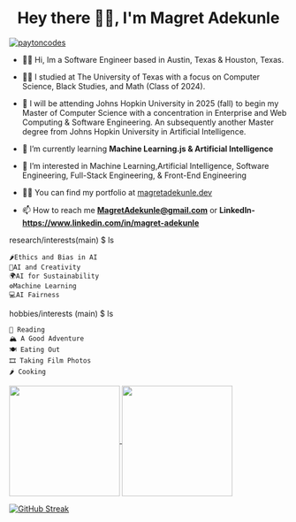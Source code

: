 <h1 align="center">Hey there 👋🏿, I'm Magret Adekunle</h1>
<!-- <h3 align="center">Front-End @ Mathison Projects</h3>
 -->
<p align="left"> <a href="https://www.linkedin.com/in/magret-adekunle" target="blank"><img src="https://img.shields.io/twitter/follow/magretadekunle?logo=twitter&style=for-the-badge" alt="paytoncodes" /></a> </p>

-   ✌🏿 Hi, Im a Software Engineer based in Austin, Texas & Houston, Texas.
  
-   🤘🏿 I studied at The University of Texas with a focus on Computer Science, Black Studies, and Math (Class of 2024).
  
-   🏫  I will be attending Johns Hopkin University in 2025 (fall) to begin my Master of Computer Science with a concentration in Enterprise and Web Computing & Software Engineering. An subsequently another Master degree from Johns Hopkin University in Artificial Intelligence.                                                                                   
- 🌱 I’m currently learning **Machine Learning.js & Artificial Intelligence**
  
- 👀 I’m interested in Machine Learning,Artificial Intelligence, Software Engineering, Full-Stack Engineering, & Front-End Engineering <br />

- 👨‍💻 You can find my portfolio at [magretadekunle.dev](http://magretadekunle.dev)

- 📫 How to reach me **MagretAdekunle@gmail.com** or **LinkedIn- https://www.linkedin.com/in/magret-adekunle**


research/interests(main) $ ls

    🌶Ethics and Bias in AI
    🎨AI and Creativity
    🌍AI for Sustainability
    ⚙️Machine Learning
    💻AI Fairness


hobbies/interests (main) $ ls

    📖 Reading
    🏔️ A Good Adventure
    🍽️ Eating Out
    🎞️ Taking Film Photos
    🌶 Cooking


<a href="https://github.com/magretadekunle">
  <img height=200 align="center" src="https://github-readme-stats.vercel.app/api?username=magretadekunle&show_icons=true&bg_color=00000000"card_width=550 />
</a>
<a href="https://github.com/anuraghazra/convoychat">
  <img height=200 align="center" src="https://github-readme-stats.vercel.app/api/top-langs?username=magretadekunle&layout=compact&langs_count=8&card_width=450" />
</a>

<a href="https://git.io/streak-stats"><img src="http://github-readme-streak-stats.herokuapp.com?user=magretadekunle&border_radius=8" alt="GitHub Streak" /></a>

<br>




